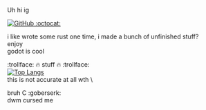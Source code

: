 Uh hi ig


<div id="badges">
    <!-- yes this intended -->
    <a href="https://github.com/TH3-S4LM0N">
        <img src="https://shields.io/badge/GitHub-171515?logo=github" alt="GitHub"/> :octocat:
    </a>
</div>

i like wrote some rust one time, i made a bunch of unfinished stuff?\
enjoy\
godot is cool

:trollface: :fire: stuff :fire: :trollface: \
[![Top Langs](https://github-readme-stats.vercel.app/api/top-langs/?username=TH3-S4LM0N&layout=compact&theme=vision-friendly-dark)](https://github.com/anuraghazra/github-readme-stats) \
this is not accurate at all wth \

bruh C :goberserk: \
dwm cursed me 
